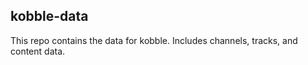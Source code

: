 ## kobble-data

This repo contains the data for kobble. Includes channels, tracks, and content data.
